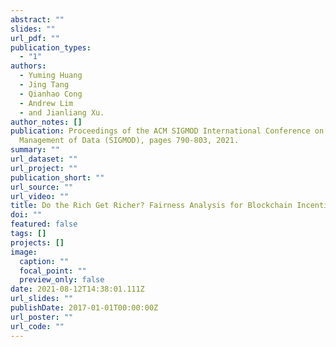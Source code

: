 ```yaml
---
abstract: ""
slides: ""
url_pdf: ""
publication_types:
  - "1"
authors:
  - Yuming Huang
  - Jing Tang
  - Qianhao Cong
  - Andrew Lim
  - and Jianliang Xu.
author_notes: []
publication: Proceedings of the ACM SIGMOD International Conference on
  Management of Data (SIGMOD), pages 790-803, 2021.
summary: ""
url_dataset: ""
url_project: ""
publication_short: ""
url_source: ""
url_video: ""
title: Do the Rich Get Richer? Fairness Analysis for Blockchain Incentives.
doi: ""
featured: false
tags: []
projects: []
image:
  caption: ""
  focal_point: ""
  preview_only: false
date: 2021-08-12T14:38:01.111Z
url_slides: ""
publishDate: 2017-01-01T00:00:00Z
url_poster: ""
url_code: ""
---
```

